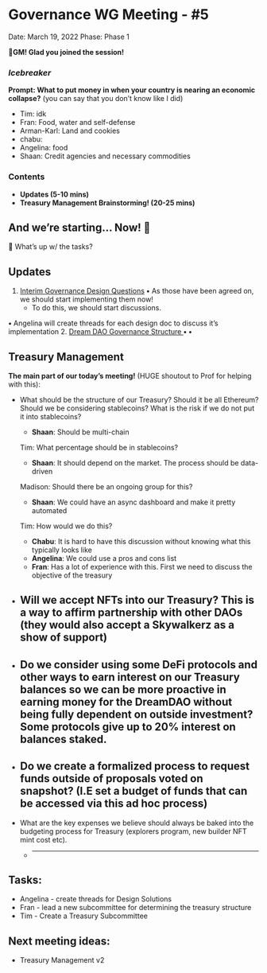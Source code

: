 # Governance WG Meeting - #5

Date: March 19, 2022
Phase: Phase 1

🌱**GM! Glad you joined the session!** 

### *Icebreaker*

**Prompt: What to put money in when your country is nearing an economic collapse?** (you can say that you don’t know like I did)

- Tim: idk
- Fran: Food, water and self-defense
- Arman-Karl: Land and cookies
- chabu:
- Angelina: food
- Shaan: Credit agencies and necessary commodities

### Contents

- **Updates (5-10 mins)**
- **Treasury Management Brainstorming! (20-25 mins)**

## And we’re starting... Now! 🚀

<aside>
📢 What’s up w/ the tasks?

## Updates

1. [Interim Governance Design Questions](https://www.notion.so/Interim-Governance-Design-Questions-7e25fc51bff149508573e42552560946?pvs=21) 
**•** As those have been agreed on, we should start implementing them now!
   - To do this, we should start discussions.

**•** Angelina will create threads for each design doc to discuss it’s implementation
2. [Dream DAO Governance Structure ](https://www.notion.so/Dream-DAO-Governance-Structure-dd839d47a67f4600ba0ac9d6ea3a7367?pvs=21) 
**•**
**•**
</aside>

## Treasury Management

**The main part of our today’s meeting!** (HUGE shoutout to Prof for helping with this):

- What should be the structure of our Treasury?  Should it be all Ethereum?  Should we be considering stablecoins?  What is the risk if we do not put it into stablecoins?
    - **Shaan**: Should be multi-chain
    
    Tim: What percentage should be in stablecoins? 
    
    - **Shaan**: It should depend on the market. The process should be data-driven
    
    Madison: Should there be an ongoing group for this? 
    
    - **Shaan**: We could have an async dashboard and make it pretty automated
    
    Tim: How would we do this? 
    
    - **Chabu**: It is hard to have this discussion without knowing what this typically looks like
    - **Angelina**: We could use a pros and cons list
    - **Fran**: Has a lot of experience with this. First we need to discuss the objective of the treasury
- Will we accept NFTs into our Treasury?  This is a way to affirm partnership with other DAOs (they would also accept a Skywalkerz as a show of support)
    - 
- Do we consider using some DeFi protocols and other ways to earn interest on our Treasury balances so we can be more proactive in earning money for the DreamDAO without being fully dependent on outside investment?  Some protocols give up to 20% interest on balances staked.
    - 
- Do we create a formalized process to request funds outside of proposals voted on snapshot?  (I.E set a budget of funds that can be accessed via this ad hoc process)
    - 
- What are the key expenses we believe should always be baked into the budgeting process for Treasury (explorers program, new builder NFT mint cost etc).
    - ****

## Tasks:

- Angelina - create threads for Design Solutions
- Fran - lead a new subcommittee for determining the treasury structure
- Tim - Create a Treasury Subcommittee

## **Next meeting ideas:**

- Treasury Management v2